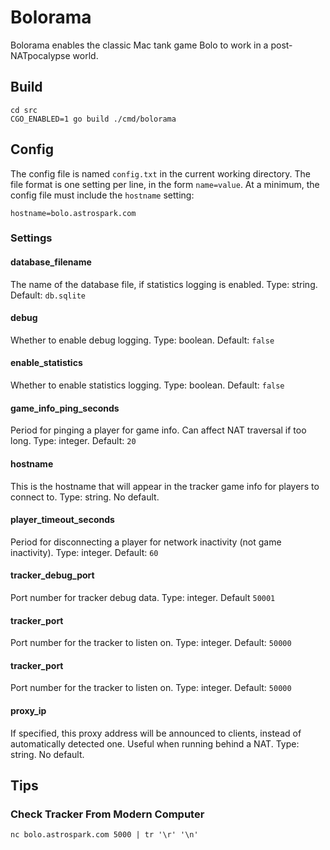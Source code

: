 # Bolorama

Bolorama enables the classic Mac tank game Bolo to work in a post-NATpocalypse world.

## Build

```
cd src
CGO_ENABLED=1 go build ./cmd/bolorama
```

## Config

The config file is named `config.txt` in the current working directory. The file format is one setting per line, in the form `name=value`. At a minimum, the config file must include the `hostname` setting:

```
hostname=bolo.astrospark.com
```

### Settings

#### database_filename

The name of the database file, if statistics logging is enabled. Type: string. Default: `db.sqlite`

#### debug

Whether to enable debug logging. Type: boolean. Default: `false`

#### enable_statistics

Whether to enable statistics logging. Type: boolean. Default: `false`

#### game_info_ping_seconds

Period for pinging a player for game info. Can affect NAT traversal if too long. Type: integer. Default: `20`

#### hostname

This is the hostname that will appear in the tracker game info for players to connect to. Type: string. No default.

#### player_timeout_seconds

Period for disconnecting a player for network inactivity (not game inactivity). Type: integer. Default: `60`

#### tracker_debug_port

Port number for tracker debug data. Type: integer. Default `50001`

#### tracker_port

Port number for the tracker to listen on. Type: integer. Default: `50000`

#### tracker_port

Port number for the tracker to listen on. Type: integer. Default: `50000`

#### proxy_ip

If specified, this proxy address will be announced to clients, instead of automatically detected one. Useful when running behind a NAT. Type: string. No default.

## Tips

### Check Tracker From Modern Computer

```
nc bolo.astrospark.com 5000 | tr '\r' '\n'
```
